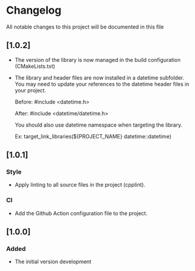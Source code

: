 # Changelog

All notable changes to this project will be documented in this file

## [1.0.2]
- The version of the library is now managed in the build configuration
(CMakeLists.txt)
- The library and header files are now installed in a datetime subfolder.
You may need to update your references to the datetime header files in your
project.

    Before: #include <datetime.h>

    After: #include <datetime/datetime.h>

    You should also use datetime namespace when targeting the library.

    Ex: target_link_libraries(${PROJECT_NAME} datetime::datetime)

## [1.0.1]

### Style
- Apply linting to all source files in the project (cpplint).

### CI
- Add the Github Action configuration file to the project.

## [1.0.0]

### Added

- The initial version development

